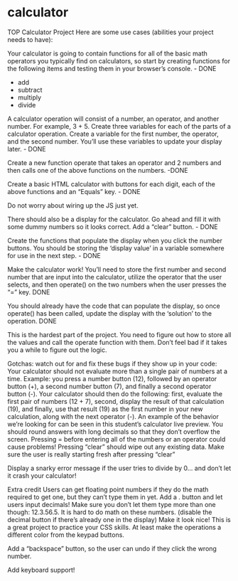 # calculator
TOP Calculator Project
Here are some use cases (abilities your project needs to have):

Your calculator is going to contain functions for all of the basic math operators you typically find on calculators, so start by creating functions for the following items and testing them in your browser’s console. - DONE

- add
- subtract
- multiply
- divide

A calculator operation will consist of a number, an operator, and another number. For example, 3 + 5. Create three variables for each of the parts of a calculator operation. Create a variable for the first number, the operator, and the second number. You’ll use these variables to update your display later. - DONE

Create a new function operate that takes an operator and 2 numbers and then calls one of the above functions on the numbers. -DONE

Create a basic HTML calculator with buttons for each digit, each of the above functions and an “Equals” key. - DONE

Do not worry about wiring up the JS just yet.

There should also be a display for the calculator. Go ahead and fill it with some dummy numbers so it looks correct.
Add a “clear” button. - DONE

Create the functions that populate the display when you click the number buttons. You should be storing the ‘display value’ in a variable somewhere for use in the next step. - DONE

Make the calculator work! You’ll need to store the first number and second number that are input into the calculator, utilize the operator that the user selects, and then operate() on the two numbers when the user presses the “=” key. DONE

You should already have the code that can populate the display, so once operate() has been called, update the display with the ‘solution’ to the operation. DONE

This is the hardest part of the project. You need to figure out how to store all the values and call the operate function with them. Don’t feel bad if it takes you a while to figure out the logic.

Gotchas: watch out for and fix these bugs if they show up in your code:
Your calculator should not evaluate more than a single pair of numbers at a time. Example: you press a number button (12), followed by an operator button (+), a second number button (7), and finally a second operator button (-). Your calculator should then do the following: first, evaluate the first pair of numbers (12 + 7), second, display the result of that calculation (19), and finally, use that result (19) as the first number in your new calculation, along with the next operator (-). An example of the behavior we’re looking for can be seen in this student’s calculator live preview.
You should round answers with long decimals so that they don’t overflow the screen.
Pressing = before entering all of the numbers or an operator could cause problems!
Pressing “clear” should wipe out any existing data. Make sure the user is really starting fresh after pressing “clear”

Display a snarky error message if the user tries to divide by 0… and don’t let it crash your calculator!

Extra credit
Users can get floating point numbers if they do the math required to get one, but they can’t type them in yet. Add a . button and let users input decimals! Make sure you don’t let them type more than one though: 12.3.56.5. It is hard to do math on these numbers. (disable the decimal button if there’s already one in the display)
Make it look nice! This is a great project to practice your CSS skills. At least make the operations a different color from the keypad buttons.

Add a “backspace” button, so the user can undo if they click the wrong number.

Add keyboard support!